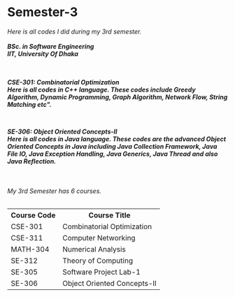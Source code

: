 # Semester-3
<i>Here is all codes I did during my 3rd semester.<i><br><br>
<b>BSc. in Software Engineering</b><br>
<b>IIT, University Of Dhaka<b>
<br>
<br>
<br>

<p>
  <b>CSE-301: Combinatorial Optimization </b><br>
  Here is all codes in C++ language. These codes include Greedy Algorithm, Dynamic Programming, Graph Algorithm, Network Flow, String Matching etc".
</p>  

<br>
<p>
  <b>SE-306: Object Oriented Concepts-II </b><br>
  Here is all codes in Java language. These codes are the advanced Object Oriented Concepts in Java including Java Collection Framework, Java File IO, Java Exception Handling, Java Generics, Java Thread and also Java Reflection.
</p>  

<br>
<p>
<h6>My 3rd Semester has 6 courses.</h6>
<table>
  <tr>
    <th>Course Code</th>
    <th>Course Title</th>
  </tr>
  <tr>
    <td>CSE-301</td>
    <td>Combinatorial Optimization</td>
  </tr>
  <tr>
    <td>CSE-311</td>
    <td>Computer Networking </td>
  </tr>
  <tr>
    <td>MATH-304</td>
    <td>Numerical Analysis</td>
  </tr>
  <tr>
    <td>SE-312</td>
    <td>Theory of Computing</td>
  </tr>
  <tr>
    <td>SE-305</td>
    <td>Software Project Lab-1</td>
  </tr>
  <tr>
    <td>SE-306</td>
    <td>Object Oriented Concepts-II</td>
  </tr>
</table>
  
</p>
